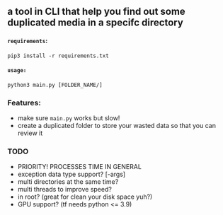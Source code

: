 ## a tool in CLI that help you find out some duplicated media in a specifc directory


#### `requirements`:
```
pip3 install -r requirements.txt
```

#### `usage:`
```
python3 main.py [FOLDER_NAME/]
```




### Features:
* make sure `main.py` works but slow!
* create a duplicated folder to store your wasted data so that you can review it

### TODO
* PRIORITY! PROCESSES TIME IN GENERAL 
* exception data type support? [-args] 
* multi directories at the same time?
* multi threads to improve speed?
* in root? (great for clean your disk space yuh?)
* GPU support? (tf needs python <= 3.9)
